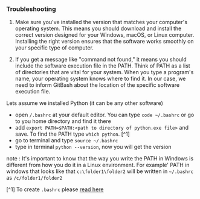 ### Troubleshooting 
 
1. Make sure you've installed the version that matches your computer's operating system. This means you should download and install the correct version designed for your Windows, macOS, or Linux computer. Installing the right version ensures that the software works smoothly on your specific type of computer.

2. If you get a message like "command not found," it means you should include the software execution file in the PATH. Think of PATH as a list of directories that are vital for your system. When you type a program's name, your operating system knows where to find it. In our case, we need to inform GitBash about the location of the specific software execution file. 
  
Lets assume we installed Python (it can be any other software)
- open `/.bashrc` at your default editor. You can type `code ~/.bashrc` or go to you home directory and find it there
- add `export PATH=$PATH:<path to directory of python.exe file>` and save. To find the PATH type `which python`. [^1]
- go to terminal and type `source ~/.bashrc`
- type in terminal `python --version`, now you will get the version 

note : It's important to know that the way you write the PATH in Windows is different from how you do it in a Linux environment.
For example' PATH in windows that looks like that `c:\folder1\folder2` will be written in `~/.bashrc` as `/c/folder1/folder2`

[^1] To create `.bashrc` please [read here](/TFM/projectTool/bashrc.md)
